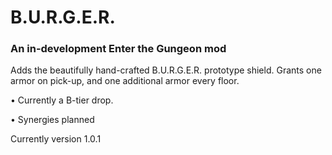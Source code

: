 # B.U.R.G.E.R.
### An in-development Enter the Gungeon mod
Adds the beautifully hand-crafted B.U.R.G.E.R. prototype shield. Grants one armor on pick-up, and one additional armor every floor. 

• Currently a B-tier drop.

• Synergies planned


Currently version 1.0.1


